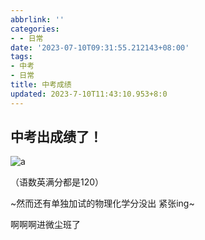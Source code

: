 ```yaml
---
abbrlink: ''
categories:
- - 日常
date: '2023-07-10T09:31:55.212143+08:00'
tags:
- 中考
- 日常
title: 中考成绩
updated: 2023-7-10T11:43:10.953+8:0
---
```

## 中考出成绩了！

![a](https://js.histcat.top/gh/histcat/static@master/rawimg/屏幕截图-2023-07-10-084921.4qzlbn4lzma0.png)

（语数英满分都是120）

~然而还有单独加试的物理化学分没出 紧张ing~

啊啊啊进微尘班了
